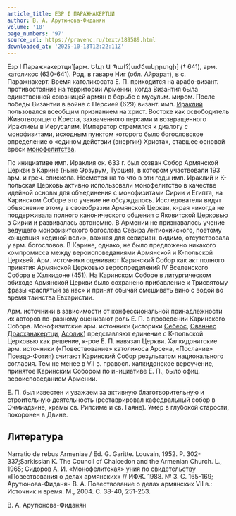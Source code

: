 ```yaml
---
article_title: ЕЗР I ПАРАЖНАКЕРТЦИ
author: В. А. Арутюнова-Фиданян
volume: '18'
page_numbers: '97'
source_url: https://pravenc.ru/text/189589.html
downloaded_at: '2025-10-13T12:22:11Z'
---
```


Езр I Паражнакертци́ [арм. Եևր Ա Պա(?)աժճակըրտցի] († 641), арм. католикос (630-641). Род. в гаваре Ниг (обл. Айрарат), в с. Паражнакерт. Время католикосата Е. П. приходится на арабо-визант. противостояние на территории Армении, когда Византия была единственной союзницей армян в борьбе с мусульм. миром. После победы Византии в войне с Персией (629) визант. имп. [Ираклий](https://pravenc.ru/text/Ираклий.html) пользовался всеобщим признанием на христ. Востоке как освободитель Животворящего Креста, захваченного персами и возвращенного Ираклием в Иерусалим. Император стремился к диалогу с монофизитами, исходным пунктом которого было богословское определение о «едином действии (энергии) Христа», ставшее основой ереси [монофелитства](https://pravenc.ru/text/монофелитство.html).

По инициативе имп. Ираклия ок. 633 г. был созван Собор Армянской Церкви в Карине (ныне Эрзурум, Турция), в котором участвовали 193 арм. и греч. епископа. Несмотря на то что в эти годы имп. Ираклий и К-польская Церковь активно использовали монофелитство в качестве идейной основы для объединения с монофизитами Сирии и Египта, на Каринском Соборе это учение не обсуждалось. Исследователи видят объяснение этому в своеобразии Армянской Церкви, к-рая никогда не поддерживала полного канонического общения с Яковитской Церковью в Сирии и развивалась автономно. В Армении не признавалось учение ведущего монофизитского богослова Севира Антиохийского, поэтому концепция «единой воли», важная для севириан, видимо, отсутствовала у арм. богословов. В Карине, однако, не было предложено никакого компромисса между вероисповеданиями Армянской и К-польской Церквей. Арм. источники оценивают Каринский Собор как акт полного принятия Армянской Церковью вероопределений IV Вселенского Собора в Халкидоне (451). На Каринском Соборе в литургическом обиходе Армянской Церкви было сохранено прибавление к Трисвятому фразы «распятый за нас» и принят обычай смешивать вино с водой во время таинства Евхаристии.

Арм. источники в зависимости от конфессиональной принадлежности их авторов по-разному оценивают роль Е. П. в проведении Каринского Собора. Монофизитские арм. источники (историки [Себеос](https://pravenc.ru/text/Себеос.html), [Ованнес Драсханакертци](<https://pravenc.ru/text/Ованнес Драсханакертци.html>), [Асолик](https://pravenc.ru/text/Асолик.html)) представляют единение с К-польской Церковью как решение, к-рое Е. П. навязал Церкви. Халкидонитские арм. источники («Повествование» католикоса Арсена, «Послание» Псевдо-Фотия) считают Каринский Собор результатом национального согласия. Тем не менее в VII в. правосл. халкидонское вероучение, принятое Каринским Собором по инициативе Е. П., было офиц. вероисповеданием Армении.

Е. П. был известен и уважаем за активную благотворительную и строительную деятельность (реставрировал кафедральный собор в Эчмиадзине, храмы св. Рипсиме и св. Гаяне). Умер в глубокой старости, похоронен в Двине.

## Литература

Narratio de rebus Armeniae / Ed. G. Garitte. Louvain, 1952. P. 302-337;Sarkissian K. The Council of Chalcedon and the Armenian Church. L., 1965; Сидоров А. И. «Монофелитская» уния по свидетельству «Повествования о делах армянских» // ИФЖ. 1988. № 3. С. 165-169; Арутюнова-Фиданян В. А. Повествование о делах армянских VII в.: Источник и время. М., 2004. С. 38-40, 251-253.

В. А. Арутюнова-Фиданян

